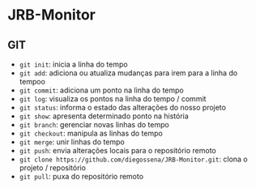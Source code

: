 # JRB-Monitor
## GIT
* `git init`: inicia a linha do tempo
* `git add`: adiciona ou atualiza mudanças para irem para a linha do tempoo
* `git commit`: adiciona um ponto na linha do tempo
* `git log`: visualiza os pontos na linha do tempo / commit
* `git status`: informa o estado das alterações do nosso projeto
* `git show`: apresenta determinado ponto na história
* `git branch`: gerenciar novas linhas do tempo
* `git checkout`: manipula as linhas do tempo
* `git merge`: unir linhas do tempo
* `git push`: envia alterações locais para o repositório remoto
* `git clone https://github.com/diegossena/JRB-Monitor.git`: clona o projeto / repositório
* `git pull`: puxa do repositório remoto
